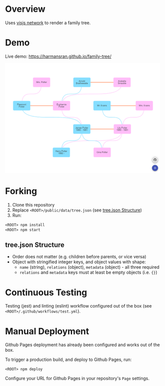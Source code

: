 # Overview

Uses [visjs network](https://visjs.github.io/vis-network/docs/network/) to render a family tree.

# Demo
Live demo: https://harmansran.github.io/family-tree/

![family tree example](./example.png)

# Forking
1. Clone this repository
2. Replace `<ROOT>/public/data/tree.json` (see [tree.json Structure](#structure))
3. Run:
```
<ROOT> npm install
<ROOT> npm start
```

## <a name="structure"></a> tree.json Structure
* Order does not matter (e.g. children before parents, or vice versa)
* Object with stringified integer keys, and object values with shape:
  * `name` (string), `relations` (object), `metadata` (object) - all three required
  * `relations` and `metadata` keys must at least be empty objects (i.e. `{}`)

# Continuous Testing
Testing (jest) and linting (eslint) workflow configured out of the box (see `<ROOT>/.github/workflows/test.yml`).

# Manual Deployment
Github Pages deployment has already been configured and works out of the box.

To trigger a production build, and deploy to Github Pages, run:
```
<ROOT> npm deploy
```
Configure your URL for Github Pages in your repository's `Page` settings.